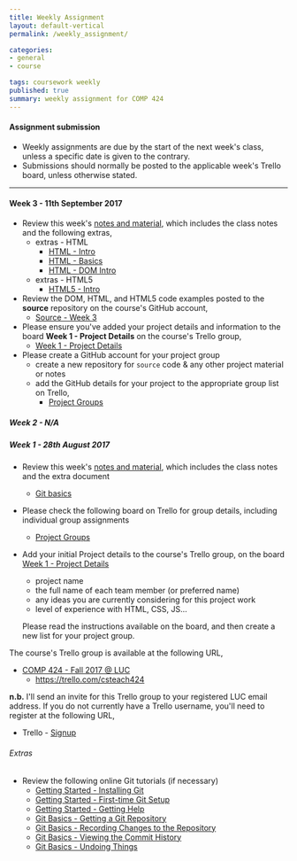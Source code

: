 ```yaml
---
title: Weekly Assignment
layout: default-vertical
permalink: /weekly_assignment/

categories:
- general
- course

tags: coursework weekly
published: true
summary: weekly assignment for COMP 424
---
```


#### Assignment submission
* Weekly assignments are due by the start of the next week's class, unless a specific date is given to the contrary.
* Submissions should normally be posted to the applicable week's Trello board, unless otherwise stated.

***

<!--
#### Week 15 - 5th December 2016

* Please complete your group's final project report
  * suggested report length between 5 and 10 pages
* Further details can be found in the following outline
  * [course extra - final report outline](/assets/docs/extras/fall2016/comp424-final-report-outline-2016.pdf)
* Report must be submitted by 4.15pm on Monday 12th December 2016
   * send a PDF copy to [nhayward@luc.edu](mailto:nhayward@luc.edu?subject=COMP424 - Final Report)
* Please share with me a copy of your group's final code. This may include the following options,
  * GitHub or Bitbucket
  * zip file containing project code

**NB:** Don't forget to add details of each member's contributions to the project in this report. If you prefer, you may submit an individual report for this contribution outline to [nhayward@luc.edu](mailto:nhayward@luc.edu?subject=COMP424 - Individual Final Report)

Any questions, please let me know.

#### Week 14 - 28th November 2016

* Review this week's [notes and material](/notes)
* Review the Final Report Outline,
  * [course extra - final report outline](/assets/docs/extras/fall2016/comp424-final-report-outline-2016.pdf)
* Review this week's [bibliography](/bibliography) links and material
* Review this week's code examples,
  * [Source - Week 14](https://github.com/csteach424/source/tree/master/2016/fall/week14)
* Please prepare your group's project presentation for Monday 5th December 2016
  * as detailed in previous classes, this presentation should be an outline of your final group project
  * please consult the [coursework](/coursework) page for further details
  * each presentation should be a maximum of 10 minutes in length

If there are any special hardware or software requirements for next week's presentation, please let me know before Monday 5th December 2016.

Any questions, please let me know. Enjoy your week.

#### Week 14 - 24th April 2017

* Please complete your group's final project report
  * suggested report length between 5 and 10 pages
* Further details can be found in the following outline
  * [Spring 2017 Final Report Outline](/assets/docs/extras/2017/spring/comp424-final-report-outline-2017.pdf)
* Report must be submitted by 4.15pm on Monday 1st May 2017
   * send a PDF copy to [nhayward@luc.edu](mailto:nhayward@luc.edu?subject=COMP424 - Final Report)
* Please share with me a copy of your group's final code. This may include the following options,
  * GitHub or Bitbucket
  * zip file containing project code

**NB:** Don't forget to add details of each member's contributions to the project in this report. If you prefer, you may submit an individual report for this contribution outline to [nhayward@luc.edu](mailto:nhayward@luc.edu?subject=COMP424 - Individual Final Report)

Any questions, please let me know.

#### Week 13 - 17th April 2017

* Review this week's [notes and material](/notes), which includes the class notes, and the following extra documents
  * [Spring 2017 Final Report Outline](/assets/docs/extras/2017/spring/comp424-final-report-outline-2017.pdf)
  * [Node.js - outline](/assets/docs/extras/2017/spring/nodejs-mongo-etc/nodejs-outline.pdf)
  * [Node.js & Express - outline](/assets/docs/extras/2017/spring/nodejs-mongo-etc/nodejs-express-outline.pdf)
  * [Node.js & MongoDB - outline](/assets/docs/extras/2017/spring/nodejs-mongo-etc/nodejs-mongo-outline.pdf)
  * [OAuth 2.0 & Google APIs](/assets/docs/extras/2017/spring/google-apis-overview.pdf)
  * [JSX - intro](/assets/docs/extras/2017/spring/react/jsx-intro.pdf)
  * [React - intro](/assets/docs/extras/2017/spring/react/react-proofs.pdf)
* Review this week's [bibliography](/bibliography) links and material
* Review this week's code examples,
  * [Source - Week 13](https://github.com/csteach424/source/tree/master/2017/week13)
* Please prepare your group's project presentation for Monday 24th April 2017
  * as detailed in previous classes, this presentation should be an outline of your final group project
  * please consult the [coursework](/coursework) page for further details
  * each presentation should be a maximum of 10 minutes in length

If there are any special hardware or software requirements for next week's presentation, please let me know before Monday 24th April 2017.

Any questions, please let me know.

Enjoy your week.

#### Week 12 - 10th April 2017

* Review this week's [notes and material](/notes)
* Review this week's [bibliography](/bibliography) links and material
* Review this week's code examples,
  * [Source - Week 12](https://github.com/csteach424/source/tree/master/2017/week12)
* Please create a list on the [Week 12 - Final Plan](https://trello.com/b/mOazidcr/week-12-final-plan) Trello board for your group, and add the following details,
  * please add a brief plan and outline for your group's remaining work
  * this should include any work that is planned towards your group's final project presentation
    * this may include development, research, design, testing, and so on
  * please also include an outline of planned contribution from each group member
* Please continue project design and development for the end of semester final presentation and report
* Please contribute to this week's class discussion on Slack, **#discussion-week12**, by adding the following information,
  * choose two favourite data visualistions you've recently seen in an article, website, mobile application &c....
  * why did you choose these visualisations?
  * what did you like or dislike about each visualisation?
  * outline the underlying data source, for example a census or opinion poll, geographical data, and so on
  * did the visualisation help improve understanding of the data?

Any questions, please let me know.

#### Week 11 - 3rd April 2017

* Review this week's [notes and material](/notes)
* Review this week's [bibliography](/bibliography) links and material
* Review this week's code examples,
  * [Source - Week 11](https://github.com/csteach424/source/tree/master/2017/week11)
* Please contribute to this week's class discussion on Slack, **#discussion-week11**, for the website, [Momotaro Chicago](http://www.momotarochicago.com/)
  * please consider this site's overall aesthetics, graphics, and general images
  * does the form match the intended function?
  * is it a useful website for its intended target, a restaurant?
  * what would you change in the site's design and usage, and why?
* Prepare for a quiz, which is scheduled for next week's class
  * quiz will include material from the course, class, and extra notes for weeks 10 and 11 inclusive
  * quiz will be approximately 35 minutes in length
  * questions will be multiple choice
  * please bring your laptop or other internet connected device to class
  * this quiz uses an online Google Form
    * **NB:** you'll need a Google account to register for the quiz

Any questions, please let me know.

#### Week 10 - 27th March 2017

* Review this week's [notes and material](/notes), which includes the class notes, and the extra document
  * [design and information architecture](/assets/docs/extras/2017/spring/design-information-architecture.pdf)
* Review this week's [bibliography](/bibliography) links and material
* Review this week's code examples,
  * [Source - Week 10](https://github.com/csteach424/source/tree/master/2017/week10)
* Please create a list on the [Week 10 - Patterns](https://trello.com/b/l5SBU7f0/week-10-patterns) Trello board for your group, and add the following details,
  * examples of interaction within your site that would benefit from using jQuery's Deferred object
  * other events or requests within your site that would also benefit from jQuery's Deferred object
    * **NB:** it is not necessary to detail every instance of the above usage within your site. For example, if you have event handlers for buttons, it is not necessary to detail every single button that would benefit from the Deferred object. Where there is replication of usage, one example will suffice.
* Please contribute to this week's class discussion on Slack, **#discussion-week10**, for the website, [The Louvre](http://www.louvre.fr/en/)
  * please consider this site's presentation of media, and its organisation and structure
  * how does the site present its cultural assets to help engage with users and visitors?
  * consider data organisation, and the available search and filter options?
    * how easy is it to find examples of artefacts and objects within the site's catalogue?
  * how well do they manage the presentation of site resources in different natural languages?
    * eg: did you notice any difference in content, format, or options from French to English &c.?

Any questions, please let me know.

#### Week 9 - 20th March 2017

* Review this week's [notes and material](/notes), which includes the class notes, and the extra document
  * [design our app](/assets/docs/extras/2017/spring/design-our-app.pdf)
* Review this week's [bibliography](/bibliography) links and material
* Review this week's code examples,
  * [Source - Week 9](https://github.com/csteach424/source/tree/master/2017/week9)
* Prepare for a quiz, which is scheduled for next week's class
  * quiz will include material from the course, class, and extra notes for weeks 4, 5, 6, 8, and 9 inclusive
  * quiz will be approximately 45 minutes in length
  * questions will be multiple choice
  * please bring your laptop or other internet connected device to class
  * this quiz uses an online Google Form
    * **NB:** you'll need a Google account to register for the quiz

Any questions, please let me know.

#### Week 8 - 13th March 2017

* Complete the following peer review forms individually for the DEV Week projects and presentations
  * [Group 1 - Team Purple](https://goo.gl/forms/FSKpBl3cm6rbqVuv2)
  * [Group 2 - Team JRE](https://goo.gl/forms/7Fljj5crPTFIlQQn2)
  * [Group 3 - Team JOKE](https://goo.gl/forms/tHaMwoQrGKSqzgog2)
  * [Group 4 - Team Weather.Mix](https://goo.gl/forms/3lIG3O3an4jekFaf1)
  * [Group 5 - Team Chicago](https://goo.gl/forms/hy7gLHaIRUXNdyMS2)
  * [Group 6 - Team Sustainability](https://goo.gl/forms/pf5BKsFp3GQgDjFJ3)
  * [Group 7 - Team VHR](https://goo.gl/forms/vp17UjEmQMKQAHcG3)
  * [Group 8 - Team MDS](https://goo.gl/forms/qDMQv8YqNft1Agn22)
  * [Group 9 - Team FSSA](https://goo.gl/forms/wTstikurDNK2wZp62)
  * [Group 10 - Team SRCB](https://goo.gl/forms/LFYsOGQCK8KXNxmJ3)
  * [Group 11 - Team M2NS](https://goo.gl/forms/mlNEh4cfzZh8F2ip1)
* Complete these peer review forms by **Monday 20th March 2017** at the latest
  * please complete these forms individually, and **NOT** as a project group
* You may use the new **Slack** channel, **#dev-week-review**, for posting any questions, comments, or other information regarding these peer reviews for the DEV Week
* Please add your DEV week presentation files, notes, &c. to the following board on Trello,
  * [Week 8 - DEV Week Presentation Files](https://trello.com/b/neOdAgfe/week-8-dev-week-presentation-files)
  * Please add these files as soon as possible, and by **Monday 20th March 2017** at the latest
  * instructions are included as a list on the above board
* Please share your completed DEV Week code, and any associated files or data, with myself
  * code &c. should be pushed to a repository on GitHub or Bitbucket
  * please share these files by **Monday 20th March 2017** at the latest
* Complete the following Trello board,
  * [Week 8 - DEV Week Contributions](https://trello.com/b/LoJ0RdPK/week-8-dev-week-contributions)
  * this board is **important** - it will help to establish member contributions for the DEV week project
  * please complete this requirement by **Monday 20th March 2017** at the latest
* Please contribute to this week's class discussion on the Slack channel, **#discussion-week8**, for the website, [Werner Design Werks](http://wdw.com/)
  * consider overall aesthetics for the website, including use of typography, images...
  * consider organisation and presentation of data
  * consider website's design as a reflection of its goals
    * eg: how is the content influencing the site's design, organisation, and general layout
  * how do they use their site to engage with their users, customers, and general visitors?
    * eg: is the site a reflection of the company or a simple tool to attract attention, and so on

Any questions, please let me know.

Enjoy your week.

#### Week 6 - 27th February 2017

* Review this week's [notes and material](/notes), which includes the class notes
* Review this week's [bibliography](/bibliography) links and material
* Review this week's code examples,
  * [Source - Week 6](https://github.com/csteach424/source/tree/master/2017/week6)
* Please start to prepare you DEV week group project and demonstration, as outlined in this week's class
  * further details can be found on pages 3 and 4 of this week's class [notes](/assets/docs/Comp424-week6.pdf)
  * details are also available in the [Coursework](/coursework/#assessment2) section of this site
* Please add updates on your group's project development to the course's Trello group,
  * [Week 6 - DEV Week](https://trello.com/b/zqDet2iN/dev-week)
  * I've added instructions on this board.

**n.b.** **NO** CLASS NEXT WEEK

Enjoy your Spring Break.

#### Week 5 - 20th February 2017

* Review this week's [notes and material](/notes), which includes the class notes, and the extra document
  * [design and interface](/assets/docs/extras/2017/spring/design-interface-intro.pdf)
* Review this week's [bibliography](/bibliography) links and material
* Review this week's code examples,
  * [Source - Week 5](https://github.com/csteach424/source/tree/master/2017/week5)
* Please contribute to this week's class discussion on the course's Slack group, channel **#discussion-week5**, for the website, [Uniqlo](http://www.uniqlo.com/us/)
  * consider organisation of content
  * general consistency of design, colours, interaction options
  * navigation and data presentation patterns

Any questions, please let me know.

Enjoy your week.

#### Week 4 - 13th September 2017

* Review this week's [notes and material](/notes), which includes the class notes, and the extra document
  * [design mockups](/assets/docs/extras/2017/spring/design-mockups.pdf)
* Review this week's [bibliography](/bibliography) links and material
* Review this week's code examples,
  * [Source - Week 4](https://github.com/csteach424/source/tree/master/2017/week4)
* Please start to design and outline your project's application and website
  * consider initial pages, content, navigation, and required user interaction
  * what is the primary goal of the homepage for this application/website
    * consider content sections, navigation options, possible user interactions...
  * detail at least three other aspects of your current project design/concept
    * eg: other pages, tools, search options, content designs, views or overlays...
  * create a low-fidelity or hi-fidelity mockup of conceptual designs for your application's views
    * views can include content pages/screens, dialogs, overlays, admin/account screens...
  * Please add this information, and associated mockup images or drawings, to this week's board on the course's Trello group
    * I've added initial instructions to this board, which is available at the following URL
      * [Week 4 - Project Mockups](https://trello.com/b/95ovV175/week-4-project-mockups)

Any questions, please let me know.

Enjoy your week.

#### Week 3 - 6th February 2017

* Review this week's [notes and material](/notes), which includes the class notes
* Review this week's [bibliography](/bibliography) links and material
* Review the code examples posted to the **source** repository on the course's GitHub account,
  * [Source - Week 3](https://github.com/csteach424/source/tree/master/2017/week3)
* Prepare for a quiz, which is scheduled for the end of next week's class
  * quiz will include material from the course, and class notes for weeks 1 to 3 inclusive
  * quiz will be approximately 40 minutes in length
    * **n.b.** extra time will be available if needed...
  * questions will be multiple choice
  * please bring your laptop or other internet connected device to class
  * this quiz uses an online Google Form
    * **NB:** you'll need a Google account to register for the quiz

Any questions, please let me know.

Enjoy your week.

-->

#### Week 3 - 11th September 2017

* Review this week's [notes and material](/notes), which includes the class notes and the following extras,
  * extras - HTML
    * [HTML - Intro](/assets/docs/extras/2017/fall/html/html-intro.pdf)
    * [HTML - Basics](/assets/docs/extras/2017/fall/html/html-basics.pdf)
    * [HTML - DOM Intro](/assets/docs/extras/2017/fall/html/html-dom-intro.pdf)
  * extras - HTML5
    * [HTML5 - Intro](/assets/docs/extras/2017/fall/html5/html5-intro.pdf)
* Review the DOM, HTML, and HTML5 code examples posted to the **source** repository on the course's GitHub account,
  * [Source - Week 3](https://github.com/csteach424/source/tree/master/week3)
* Please ensure you've added your project details and information to the board **Week 1 - Project Details** on the course's Trello group,
  * [Week 1 - Project Details](https://trello.com/b/OPR3wLdN/week-1-project-details)
* Please create a GitHub account for your project group
  * create a new repository for `source` code & any other project material or notes
  * add the GitHub details for your project to the appropriate group list on Trello,
    * [Project Groups](https://trello.com/b/RSGGhi9C/project-groups)

##### Week 2 - N/A

##### Week 1 - 28th August 2017
* Review this week's [notes and material](/notes), which includes the class notes and the extra document
  * [Git basics](/assets/docs/extras/2017/fall/git-basics.pdf)
* Please check the following board on Trello for group details, including individual group assignments
  * [Project Groups](https://trello.com/b/RSGGhi9C/project-groups)
* Add your initial Project details to the course's Trello group, on the board [Week 1 - Project Details](https://trello.com/b/mkDZFkad/week-1-project-details)
  * project name
  * the full name of each team member (or preferred name)
  * any ideas you are currently considering for this project work
  * level of experience with HTML, CSS, JS...

  Please read the instructions available on the board, and then create a new list for your project group.

The course's Trello group is available at the following URL,

* [COMP 424 - Fall 2017 @ LUC](https://trello.com/csteach424)
  * https://trello.com/csteach424

**n.b.** I'll send an invite for this Trello group to your registered LUC email address. If you do not currently have a Trello username, you'll need to register at the following URL,

* Trello - [Signup](https://trello.com/signup)

###### Extras
* Review the following online Git tutorials (if necessary)
  * [Getting Started - Installing Git](http://git-scm.com/book/en/v2/Getting-Started-Installing-Git)
  * [Getting Started - First-time Git Setup](http://git-scm.com/book/en/v2/Getting-Started-First-Time-Git-Setup)
  * [Getting Started - Getting Help](http://git-scm.com/book/en/v2/Getting-Started-Getting-Help)
  * [Git Basics - Getting a Git Repository](http://git-scm.com/book/en/v2/Git-Basics-Getting-a-Git-Repository)
  * [Git Basics - Recording Changes to the Repository](http://git-scm.com/book/en/v2/Git-Basics-Recording-Changes-to-the-Repository)
  * [Git Basics - Viewing the Commit History](http://git-scm.com/book/en/v2/Git-Basics-Viewing-the-Commit-History)
  * [Git Basics - Undoing Things](http://git-scm.com/book/en/v2/Git-Basics-Undoing-Things)
